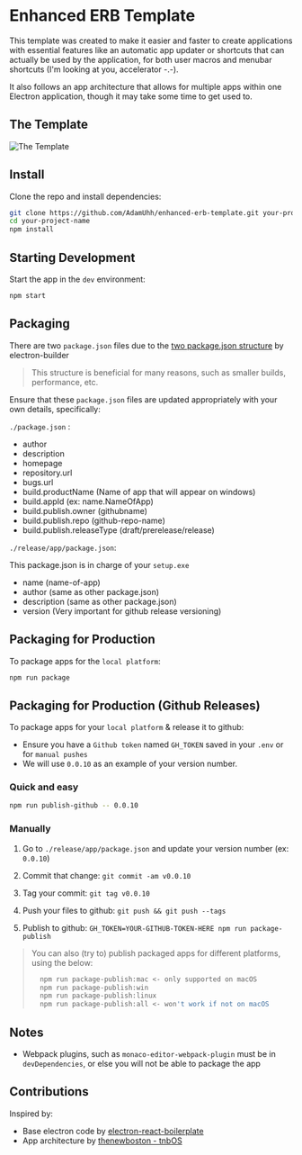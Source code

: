 # Enhanced ERB Template

This template was created to make it easier and faster to create applications with essential features like an automatic app updater or shortcuts that can actually be used by the application, for both user macros and menubar shortcuts (I'm looking at you, accelerator -.-).

It also follows an app architecture that allows for multiple apps within one Electron application, though it may take some time to get used to.

## The Template

![The Template](<https://i.imgur.com/hF5N0e1.gif>
 "The Template")

## Install

Clone the repo and install dependencies:

```bash
git clone https://github.com/AdamUhh/enhanced-erb-template.git your-project-name
cd your-project-name
npm install
```

## Starting Development

Start the app in the `dev` environment:

```bash
npm start
```

## Packaging

There are two `package.json` files due to the [two package.json structure](https://www.electron.build/tutorials/two-package-structure.html) by electron-builder
> This structure is beneficial for many reasons, such as smaller builds, performance, etc.

Ensure that these `package.json` files are updated appropriately with your own details, specifically:

`./package.json` :

- author
- description
- homepage
- repository.url
- bugs.url
- build.productName (Name of app that will appear on windows)
- build.appId (ex: name.NameOfApp)
- build.publish.owner (githubname)
- build.publish.repo (github-repo-name)
- build.publish.releaseType (draft/prerelease/release)

`./release/app/package.json`:

This package.json is in charge of your `setup.exe`

- name (name-of-app)
- author (same as other package.json)
- description (same as other package.json)
- version (Very important for github release versioning)

## Packaging for Production

To package apps for the `local platform`:

```bash
npm run package
```

## Packaging for Production (Github Releases)

To package apps for your `local platform` & release it to github:

- Ensure you have a `Github token` named `GH_TOKEN` saved in your `.env` or for `manual pushes`
- We will use `0.0.10` as an example of your version number.

### Quick and easy

```bash
npm run publish-github -- 0.0.10
```

### Manually

1. Go to `./release/app/package.json` and update your version number (ex: `0.0.10`)

2. Commit that change: `git commit -am v0.0.10`

3. Tag your commit: `git tag v0.0.10`

4. Push your files to github: `git push && git push --tags`

5. Publish to github: `GH_TOKEN=YOUR-GITHUB-TOKEN-HERE npm run package-publish`

> You can also (try to) publish packaged apps for different platforms, using the below:
>
> ```bash
>   npm run package-publish:mac <- only supported on macOS
>   npm run package-publish:win
>   npm run package-publish:linux
>   npm run package-publish:all <- won't work if not on macOS
> ```

## Notes

- Webpack plugins, such as `monaco-editor-webpack-plugin` must be in `devDependencies`, or else you will not be able to package the app

## Contributions

Inspired by:

- Base electron code by [electron-react-boilerplate](https://github.com/HyperSprite/electron-react-boilerplate/tree/single-package-setup)
- App architecture by [thenewboston - tnbOS](https://github.com/thenewboston-developers/tnbOS)
